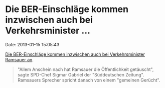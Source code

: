 Die BER-Einschläge kommen inzwischen auch bei Verkehrsminister \...
===================================================================

Date: 2013-01-15 15:05:43

[Die BER-Einschläge kommen inzwischen auch bei Verkehrsminister Ramsauer
an](http://ml.spiegel.de/article.do?id=877614).

> \"Allem Anschein nach hat Ramsauer die Öffentlichkeit getäuscht\",
> sagte SPD-Chef Sigmar Gabriel der \"Süddeutschen Zeitung\". Ramsauers
> Sprecher spricht danach von einem \"gemeinen Gerücht\".
